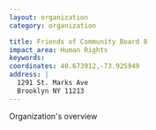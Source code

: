 ```yaml
---
layout: organization
category: organization

title: Friends of Community Board 8
impact_area: Human Rights
keywords: 
coordinates: 40.673912,-73.925949
address: |
  1291 St. Marks Ave
  Brooklyn NY 11213
---
```

Organization's overview
